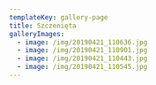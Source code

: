 ```yaml
---
templateKey: gallery-page
title: Szczenięta
galleryImages:
  - image: /img/20190421_110636.jpg
  - image: /img/20190421_110901.jpg
  - image: /img/20190421_110443.jpg
  - image: /img/20190421_110545.jpg
---
```


